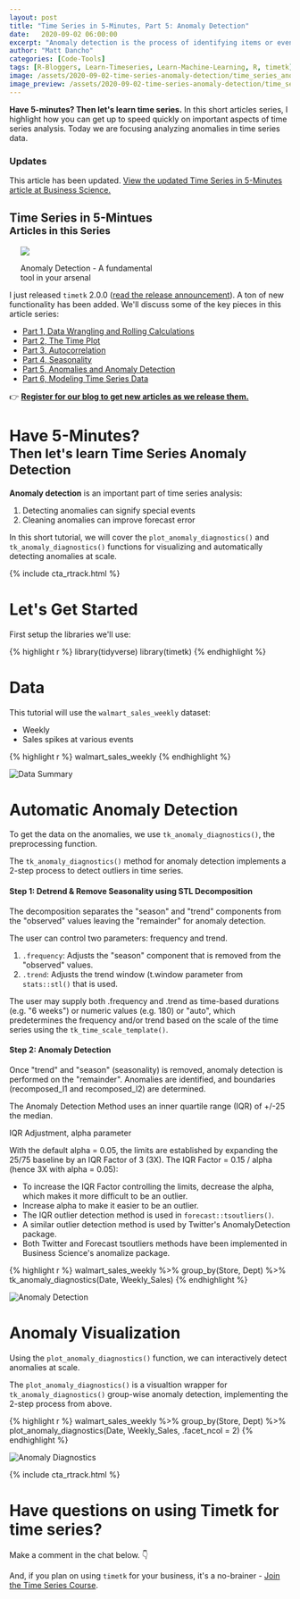 ```yaml
---
layout: post
title: "Time Series in 5-Minutes, Part 5: Anomaly Detection"
date:   2020-09-02 06:00:00
excerpt: "Anomaly detection is the process of identifying items or events in data sets that are different than the norm. Anomaly detection is an important part of time series analysis: (1) Detecting anomalies can signify special events, and (2) Cleaning anomalies can improve forecast error."
author: "Matt Dancho"
categories: [Code-Tools]
tags: [R-Bloggers, Learn-Timeseries, Learn-Machine-Learning, R, timetk]
image: /assets/2020-09-02-time-series-anomaly-detection/time_series_anomaly_detection_cover.png
image_preview: /assets/2020-09-02-time-series-anomaly-detection/time_series_anomaly_detection_cover.png
---
```




__Have 5-minutes? Then let's learn time series.__ In this short articles series, I highlight how you can get up to speed quickly on important aspects of time series analysis. Today we are focusing analyzing anomalies in time series data.

### Updates

This article has been updated. [View the updated Time Series in 5-Minutes article at Business Science.](https://www.business-science.io/code-tools/2020/09/02/five-minute-time-series-anomaly-detection.html) 

## Time Series in 5-Mintues <br><small>Articles in this Series</small>

<div class="pull-right hidden-xs" style="width:50%; margin-left:20px;">
  <a href="#" target="_blank">
  <img class="img-responsive" src="/assets/2020-09-02-time-series-anomaly-detection/time_series_anomaly_detection_cover.png"> 
  </a>
  <p class="date text-center">Anomaly Detection - A fundamental tool in your arsenal</p>
</div>

I just released `timetk` 2.0.0 ([read the release announcement](https://www.business-science.io/code-tools/2020/06/05/timetk-vesion-2-announcement.html)). A ton of new functionality has been added. We'll discuss some of the key pieces in this article series:

- [Part 1, Data Wrangling and Rolling Calculations](https://www.business-science.io/code-tools/2020/08/19/five-minute-time-series-rolling-calculations.html)
- [Part 2, The Time Plot](https://www.business-science.io/code-tools/2020/06/08/five-minute-time-series-time-plot.html)
- [Part 3, Autocorrelation](https://www.business-science.io/code-tools/2020/06/17/five-minute-time-series-part-2.html)
- [Part 4, Seasonality](https://www.business-science.io/code-tools/2020/08/26/five-minute-time-series-seasonality.html)
- [Part 5, Anomalies and Anomaly Detection](/code-tools/2020/09/02/five-minute-time-series-anomaly-detection.html)
- [Part 6, Modeling Time Series Data](/code-tools/2020/09/09/five-minute-time-series-modeling-data.html)

👉 [__Register for our blog to get new articles as we release them.__](https://mailchi.mp/business-science/blog-registration)  

# Have 5-Minutes? <br><small>Then let's learn Time Series Anomaly Detection</small>

__Anomaly detection__ is an important part of time series analysis:

1. Detecting anomalies can signify special events
2. Cleaning anomalies can improve forecast error

In this short tutorial, we will cover the `plot_anomaly_diagnostics()` and `tk_anomaly_diagnostics()` functions for visualizing and automatically detecting anomalies at scale. 


{% include cta_rtrack.html %}


# Let's Get Started

First setup the libraries we'll use:

{% highlight r %}
library(tidyverse)
library(timetk)
{% endhighlight %}


# Data

This tutorial will use the `walmart_sales_weekly` dataset: 

- Weekly
- Sales spikes at various events 

{% highlight r %}
walmart_sales_weekly
{% endhighlight %}

![Data Summary](/assets/2020-09-02-time-series-anomaly-detection/data_summary.png)



# Automatic Anomaly Detection

To get the data on the anomalies, we use `tk_anomaly_diagnostics()`, the preprocessing function. 

The `tk_anomaly_diagnostics()` method for anomaly detection implements a 2-step process to detect outliers in time series.

#### Step 1: Detrend & Remove Seasonality using STL Decomposition

The decomposition separates the "season" and "trend" components from the "observed" values leaving the "remainder" for anomaly detection.

The user can control two parameters: frequency and trend.

1. `.frequency`: Adjusts the "season" component that is removed from the "observed" values.
2. `.trend`: Adjusts the trend window (t.window parameter from `stats::stl()` that is used.

The user may supply both .frequency and .trend as time-based durations (e.g. "6 weeks") or numeric values (e.g. 180) or "auto", which predetermines the frequency and/or trend based on the scale of the time series using the `tk_time_scale_template()`.

#### Step 2: Anomaly Detection

Once "trend" and "season" (seasonality) is removed, anomaly detection is performed on the "remainder". Anomalies are identified, and boundaries (recomposed_l1 and recomposed_l2) are determined.

The Anomaly Detection Method uses an inner quartile range (IQR) of +/-25 the median.

IQR Adjustment, alpha parameter

With the default alpha = 0.05, the limits are established by expanding the 25/75 baseline by an IQR Factor of 3 (3X). The IQR Factor = 0.15 / alpha (hence 3X with alpha = 0.05):

- To increase the IQR Factor controlling the limits, decrease the alpha, which makes it more difficult to be an outlier.
- Increase alpha to make it easier to be an outlier.
- The IQR outlier detection method is used in `forecast::tsoutliers()`.
- A similar outlier detection method is used by Twitter's AnomalyDetection package.
- Both Twitter and Forecast tsoutliers methods have been implemented in Business Science's anomalize package.

{% highlight r %}
walmart_sales_weekly %>%
  group_by(Store, Dept) %>%
  tk_anomaly_diagnostics(Date, Weekly_Sales)
{% endhighlight %}

![Anomaly Detection](/assets/2020-09-02-time-series-anomaly-detection/automatic_anomaly_detection_summary.png)


# Anomaly Visualization

Using the `plot_anomaly_diagnostics()` function, we can interactively detect anomalies at scale. 

The `plot_anomaly_diagnostics()` is a visualtion wrapper for `tk_anomaly_diagnostics()` group-wise anomaly detection, implementing the 2-step process from above.

{% highlight r %}
walmart_sales_weekly %>%
  group_by(Store, Dept) %>%
  plot_anomaly_diagnostics(Date, Weekly_Sales, .facet_ncol = 2)
{% endhighlight %}

![Anomaly Diagnostics](/assets/2020-09-02-time-series-anomaly-detection/anomaly_diagnostics.png)


{% include cta_rtrack.html %}


# Have questions on using Timetk for time series?

Make a comment in the chat below. 👇

And, if you plan on using `timetk` for your business, it's a no-brainer - [Join the Time Series Course](https://university.business-science.io/p/ds4b-203-r-high-performance-time-series-forecasting). 
